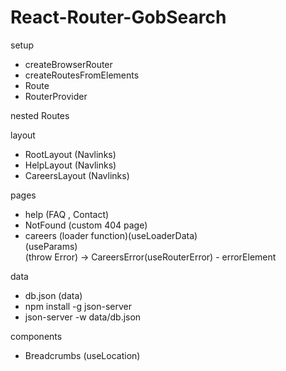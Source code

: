 # React-Router-GobSearch  

setup  
- createBrowserRouter    
- createRoutesFromElements    
- Route  
- RouterProvider  

nested Routes  
  
layout  
- RootLayout (Navlinks)  
- HelpLayout (Navlinks)  
- CareersLayout (Navlinks)  
  
pages  
- help (FAQ , Contact)    
- NotFound (custom 404 page)        
- careers (loader function)(useLoaderData)  
  (useParams)  
  (throw Error) -> CareersError(useRouterError) - errorElement
    

data   
- db.json (data)  
- npm install -g json-server
- json-server -w data/db.json    

components  
- Breadcrumbs (useLocation)  
  

  
   
